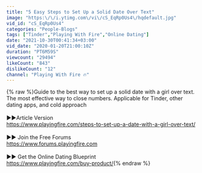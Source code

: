 ```yaml
---
title: "5 Easy Steps to Set Up a Solid Date Over Text"
image: "https:\/\/i.ytimg.com\/vi\/cS_EqRp0Us4\/hqdefault.jpg"
vid_id: "cS_EqRp0Us4"
categories: "People-Blogs"
tags: ["Tinder","Playing With Fire","Online Dating"]
date: "2021-10-30T00:41:34+03:00"
vid_date: "2020-01-20T21:00:10Z"
duration: "PT6M59S"
viewcount: "29494"
likeCount: "843"
dislikeCount: "12"
channel: "Playing With Fire 🔥"
---
```

{% raw %}Guide to the best way to set up a solid date with a girl over text. The most effective way to close numbers. Applicable for Tinder, other dating apps, and cold approach <br /><br />►►Article Version <br /><a rel="nofollow" target="blank" href="https://www.playingfire.com/steps-to-set-up-a-date-with-a-girl-over-text/">https://www.playingfire.com/steps-to-set-up-a-date-with-a-girl-over-text/</a><br /><br />►► Join the Free Forums <br /><a rel="nofollow" target="blank" href="https://www.forums.playingfire.com">https://www.forums.playingfire.com</a><br /><br />►► Get the Online Dating Blueprint<br /><a rel="nofollow" target="blank" href="https://www.playingfire.com/buy-product/">https://www.playingfire.com/buy-product/</a>{% endraw %}
